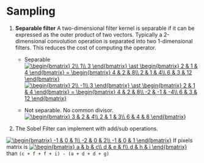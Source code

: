 # Sampling

1. **Separable filter**
 A two-dimensional filter kernel is separable if it can be expressed as the outer product of two vectors. Typically a 2-dimensional convolution operation is separated into two 1-dimensional filters. This reduces the cost of computing the operator.

    - Separable
    <a href="https://www.codecogs.com/eqnedit.php?latex=\fn_cm&space;\begin{bmatrix}&space;2\\&space;1\\&space;3&space;\end{bmatrix}&space;\ast&space;\begin{bmatrix}&space;2&space;&&space;1&space;&&space;4&space;\end{bmatrix}&space;=&space;\begin{bmatrix}&space;4&space;&&space;2&space;&&space;8\\&space;2&space;&&space;1&space;&&space;4\\&space;6&space;&&space;3&space;&&space;12&space;\end{bmatrix}" target="_blank"><img src="https://latex.codecogs.com/gif.latex?\fn_cm&space;\begin{bmatrix}&space;2\\&space;1\\&space;3&space;\end{bmatrix}&space;\ast&space;\begin{bmatrix}&space;2&space;&&space;1&space;&&space;4&space;\end{bmatrix}&space;=&space;\begin{bmatrix}&space;4&space;&&space;2&space;&&space;8\\&space;2&space;&&space;1&space;&&space;4\\&space;6&space;&&space;3&space;&&space;12&space;\end{bmatrix}" title="\begin{bmatrix} 2\\ 1\\ 3 \end{bmatrix} \ast \begin{bmatrix} 2 & 1 & 4 \end{bmatrix} = \begin{bmatrix} 4 & 2 & 8\\ 2 & 1 & 4\\ 6 & 3 & 12 \end{bmatrix}" /></a> 
    <a href="https://www.codecogs.com/eqnedit.php?latex=\fn_cm&space;\begin{bmatrix}&space;2\\&space;-1\\&space;3&space;\end{bmatrix}&space;\ast&space;\begin{bmatrix}&space;2&space;&&space;1&space;&&space;4&space;\end{bmatrix}&space;=&space;\begin{bmatrix}&space;4&space;&&space;2&space;&&space;8\\&space;-2&space;&&space;-1&space;&&space;-4\\&space;6&space;&&space;3&space;&&space;12&space;\end{bmatrix}" target="_blank"><img src="https://latex.codecogs.com/gif.latex?\fn_cm&space;\begin{bmatrix}&space;2\\&space;-1\\&space;3&space;\end{bmatrix}&space;\ast&space;\begin{bmatrix}&space;2&space;&&space;1&space;&&space;4&space;\end{bmatrix}&space;=&space;\begin{bmatrix}&space;4&space;&&space;2&space;&&space;8\\&space;-2&space;&&space;-1&space;&&space;-4\\&space;6&space;&&space;3&space;&&space;12&space;\end{bmatrix}" title="\begin{bmatrix} 2\\ -1\\ 3 \end{bmatrix} \ast \begin{bmatrix} 2 & 1 & 4 \end{bmatrix} = \begin{bmatrix} 4 & 2 & 8\\ -2 & -1 & -4\\ 6 & 3 & 12 \end{bmatrix}" /></a>

    - Not separable. 
    No common divisor.
    <a href="https://www.codecogs.com/eqnedit.php?latex=\fn_cm&space;\begin{bmatrix}&space;3&space;&&space;2&space;&&space;4\\&space;2&space;&&space;1&space;&&space;3\\&space;6&space;&&space;4&space;&&space;8&space;\end{bmatrix}" target="_blank"><img src="https://latex.codecogs.com/gif.latex?\fn_cm&space;\begin{bmatrix}&space;3&space;&&space;2&space;&&space;4\\&space;2&space;&&space;1&space;&&space;3\\&space;6&space;&&space;4&space;&&space;8&space;\end{bmatrix}" title="\begin{bmatrix} 3 & 2 & 4\\ 2 & 1 & 3\\ 6 & 4 & 8 \end{bmatrix}" /></a>
    
2.  The Sobel Filter can implement with add/sub operations.

<a href="https://www.codecogs.com/eqnedit.php?latex=\fn_cm&space;\begin{bmatrix}&space;-1&space;&&space;0&space;&&space;1\\&space;-2&space;&&space;0&space;&&space;2\\&space;-1&space;&&space;0&space;&&space;1&space;\end{bmatrix}" target="_blank"><img src="https://latex.codecogs.com/gif.latex?\fn_cm&space;\begin{bmatrix}&space;-1&space;&&space;0&space;&&space;1\\&space;-2&space;&&space;0&space;&&space;2\\&space;-1&space;&&space;0&space;&&space;1&space;\end{bmatrix}" title="\begin{bmatrix} -1 & 0 & 1\\ -2 & 0 & 2\\ -1 & 0 & 1 \end{bmatrix}" /></a> 
If pixels matrix is <a href="https://www.codecogs.com/eqnedit.php?latex=\fn_cm&space;\begin{bmatrix}&space;a&space;&&space;b&space;&&space;c\\&space;d&space;&&space;e&space;&&space;f\\&space;d&space;&&space;h&space;&&space;i&space;\end{bmatrix}" target="_blank"><img src="https://latex.codecogs.com/gif.latex?\fn_cm&space;\begin{bmatrix}&space;a&space;&&space;b&space;&&space;c\\&space;d&space;&&space;e&space;&&space;f\\&space;d&space;&&space;h&space;&&space;i&space;\end{bmatrix}" title="\begin{bmatrix} a & b & c\\ d & e & f\\ d & h & i \end{bmatrix}" /></a> than `(c + f + f + i) - (a + d + d + g)`

